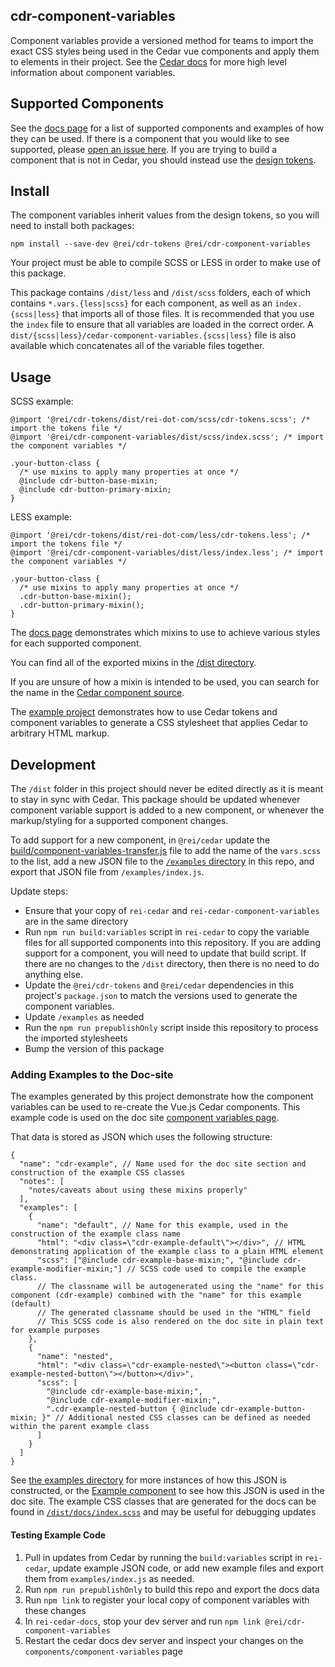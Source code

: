 cdr-component-variables
------------------

Component variables provide a versioned method for teams to import the exact CSS styles being used in the Cedar vue components and apply them to elements in their project. See the [Cedar docs](https://cedar.rei.com/components/component-variables/) for more high level information about component variables.

## Supported Components

See the [docs page](https://rei.github.io/rei-cedar-component-variables/#/) for a list of supported components and examples of how they can be used.
If there is a component that you would like to see supported, please [open an issue here](https://github.com/rei/rei-cedar-component-variables/issues).
If you are trying to build a component that is not in Cedar, you should instead use the [design tokens](https://github.com/rei/rei-cedar-tokens).

## Install

The component variables inherit values from the design tokens, so you will need to install both packages:

`npm install --save-dev @rei/cdr-tokens @rei/cdr-component-variables`

Your project must be able to compile SCSS or LESS in order to make use of this package.

This package contains `/dist/less` and `/dist/scss` folders, each of which contains `*.vars.{less|scss}` for each component, as well as an `index.{scss|less}` that imports all of those files. It is recommended that you use the `index` file to ensure that all variables are loaded in the correct order. A `dist/{scss|less}/cedar-component-variables.{scss|less}` file is also available which concatenates all of the variable files together.

## Usage

SCSS example:
```
@import '@rei/cdr-tokens/dist/rei-dot-com/scss/cdr-tokens.scss'; /* import the tokens file */
@import '@rei/cdr-component-variables/dist/scss/index.scss'; /* import the component variables */

.your-button-class {
  /* use mixins to apply many properties at once */
  @include cdr-button-base-mixin;
  @include cdr-button-primary-mixin;
}

```

LESS example:
```
@import '@rei/cdr-tokens/dist/rei-dot-com/less/cdr-tokens.less'; /* import the tokens file */
@import '@rei/cdr-component-variables/dist/less/index.less'; /* import the component variables */

.your-button-class {
  /* use mixins to apply many properties at once */
  .cdr-button-base-mixin();
  .cdr-button-primary-mixin();
}

```

The [docs page](https://rei.github.io/rei-cedar-component-variables/#/) demonstrates which mixins to use to achieve various styles for each supported component.

You can find all of the exported mixins in the [/dist directory](https://github.com/rei/rei-cedar-component-variables/tree/next/dist/scss).

If you are unsure of how a mixin is intended to be used, you can search for the name in the [Cedar component source](https://github.com/rei/rei-cedar/tree/next/src/components).

The [example project](https://github.com/rei/rei-cedar-component-variables-example) demonstrates how to use Cedar tokens and component variables to generate a CSS stylesheet that applies Cedar to arbitrary HTML markup.

## Development

The `/dist` folder in this project should never be edited directly as it is meant to stay in sync with Cedar. This package should be updated whenever component variable support is added to a new component, or whenever the markup/styling for a supported component changes.

To add support for a new component, in `@rei/cedar` update the [build/component-variables-transfer.js](https://github.com/rei/rei-cedar/blob/next/build/component-variables-transfer.js#L7) file to add the name of the `vars.scss` to the list, add a new JSON file to the [`/examples` directory](https://github.com/rei/rei-cedar-component-variables/tree/next/examples) in this repo, and export that JSON file from `/examples/index.js`.

Update steps:
- Ensure that your copy of `rei-cedar` and `rei-cedar-component-variables` are in the same directory
- Run  `npm run build:variables` script in `rei-cedar` to copy the variable files for all supported components into this repository. If you are adding support for a component, you will need to update that build script. If there are no changes to the `/dist` directory, then there is no need to do anything else.
- Update the `@rei/cdr-tokens` and `@rei/cedar` dependencies in this project's `package.json` to match the versions used to generate the component variables.
- Update `/examples` as needed
- Run the `npm run prepublishOnly` script inside this repository to process the imported stylesheets
- Bump the version of this package

### Adding Examples to the Doc-site

The examples generated by this project demonstrate how the component variables can be used to re-create the Vue.js Cedar components. This example code is used on the doc site [component variables page](https://cedar.rei.com/components/component-variables/).

That data is stored as JSON which uses the following structure:

```
{
  "name": "cdr-example", // Name used for the doc site section and construction of the example CSS classes
  "notes": [
    "notes/caveats about using these mixins properly"
  ],
  "examples": [
    {
      "name": "default", // Name for this example, used in the construction of the example class name
      "html": "<div class=\"cdr-example-default\"></div>", // HTML demonstrating application of the example class to a plain HTML element
      "scss": ["@include cdr-example-base-mixin;", "@include cdr-example-modifier-mixin;"] // SCSS code used to compile the example class.
      // The classname will be autogenerated using the "name" for this component (cdr-example) combined with the "name" for this example (default)
      // The generated classname should be used in the "HTML" field
      // This SCSS code is also rendered on the doc site in plain text for example purposes
    },
    {
      "name": "nested",
      "html": "<div class=\"cdr-example-nested\"><button class=\"cdr-example-nested-button\"></button></div>",
      "scss": [
        "@include cdr-example-base-mixin;",
        "@include cdr-example-modifier-mixin;",
        ".cdr-example-nested-button { @include cdr-example-button-mixin; }" // Additional nested CSS classes can be defined as needed within the parent example class
      ]
    }
  ]
}

```

See [the examples directory](https://github.com/rei/rei-cedar-component-variables/tree/master/examples) for more instances of how this JSON is constructed, or the [Example component](https://github.com/rei/rei-cedar-docs/blob/next/docs/.vuepress/components/ComponentVariablesPage.vue) to see how this JSON is used in the doc site. The example CSS classes that are generated for the docs can be found in [`/dist/docs/index.scss`](https://github.com/rei/rei-cedar-component-variables/blob/next/dist/docs/index.scss) and may be useful for debugging updates

#### Testing Example Code

1. Pull in updates from Cedar by running the `build:variables` script in `rei-cedar`, update example JSON code, or add new example files and export them from `examples/index.js` as needed.
2. Run `npm run prepublishOnly` to build this repo and export the docs data
3. Run `npm link` to register your local copy of component variables with these changes
4. In `rei-cedar-docs`, stop your dev server and run `npm link @rei/cdr-component-variables`
5. Restart the cedar docs dev server and inspect your changes on the `components/component-variables` page
